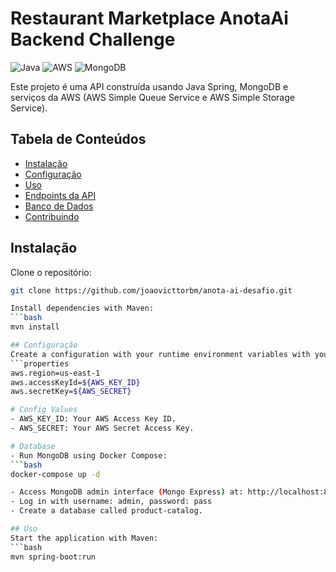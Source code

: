 # Restaurant Marketplace AnotaAi Backend Challenge

![Java](https://img.shields.io/badge/Java-007396?logo=java&logoColor=white)
![AWS](https://img.shields.io/badge/AWS-232F3E?logo=amazon-aws&logoColor=white)
![MongoDB](https://img.shields.io/badge/MongoDB-4EA94B?logo=mongodb&logoColor=white)

Este projeto é uma API construída usando Java Spring, MongoDB e serviços da AWS (AWS Simple Queue Service e AWS Simple Storage Service).

## Tabela de Conteúdos
- [Instalação](#instalação)
- [Configuração](#configuração)
- [Uso](#uso)
- [Endpoints da API](#endpoints-da-api)
- [Banco de Dados](#banco-de-dados)
- [Contribuindo](#contribuindo)

## Instalação
Clone o repositório:
```bash
git clone https://github.com/joaovicttorbm/anota-ai-desafio.git

Install dependencies with Maven:
```bash
mvn install

## Configuração
Create a configuration with your runtime environment variables with your AWS Credentials that are used in application.properties:
```properties
aws.region=us-east-1
aws.accessKeyId=${AWS_KEY_ID}
aws.secretKey=${AWS_SECRET}

# Config Values
- AWS_KEY_ID: Your AWS Access Key ID.
- AWS_SECRET: Your AWS Secret Access Key.

# Database
- Run MongoDB using Docker Compose:
```bash
docker-compose up -d

- Access MongoDB admin interface (Mongo Express) at: http://localhost:8081
- Log in with username: admin, password: pass
- Create a database called product-catalog.

## Uso
Start the application with Maven:
```bash
mvn spring-boot:run


